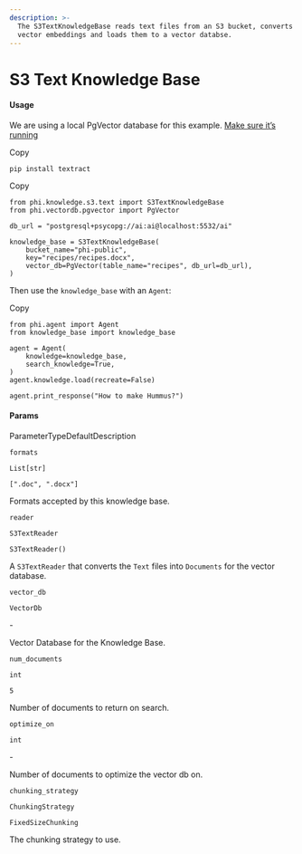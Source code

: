 ```yaml
---
description: >-
  The S3TextKnowledgeBase reads text files from an S3 bucket, converts them into
  vector embeddings and loads them to a vector databse.
---
```


# S3 Text Knowledge Base

#### Usage <a href="#usage" id="usage"></a>

We are using a local PgVector database for this example. [Make sure it’s running](https://docs.phidata.com/vectordb/pgvector)

Copy

```
pip install textract
```

Copy

```
from phi.knowledge.s3.text import S3TextKnowledgeBase
from phi.vectordb.pgvector import PgVector

db_url = "postgresql+psycopg://ai:ai@localhost:5532/ai"

knowledge_base = S3TextKnowledgeBase(
    bucket_name="phi-public",
    key="recipes/recipes.docx",
    vector_db=PgVector(table_name="recipes", db_url=db_url),
)
```

Then use the `knowledge_base` with an `Agent`:

Copy

```
from phi.agent import Agent
from knowledge_base import knowledge_base

agent = Agent(
    knowledge=knowledge_base,
    search_knowledge=True,
)
agent.knowledge.load(recreate=False)

agent.print_response("How to make Hummus?")
```

#### [​](https://docs.phidata.com/knowledge/s3_text#params)Params <a href="#params" id="params"></a>

ParameterTypeDefaultDescription

`formats`

`List[str]`

`[".doc", ".docx"]`

Formats accepted by this knowledge base.

`reader`

`S3TextReader`

`S3TextReader()`

A `S3TextReader` that converts the `Text` files into `Documents` for the vector database.

`vector_db`

`VectorDb`

\-

Vector Database for the Knowledge Base.

`num_documents`

`int`

`5`

Number of documents to return on search.

`optimize_on`

`int`

\-

Number of documents to optimize the vector db on.

`chunking_strategy`

`ChunkingStrategy`

`FixedSizeChunking`

The chunking strategy to use.

[\
](https://VixData.gitbook.io/VixData/documentation/knowledge/s3-pdf-knowledge-base)
